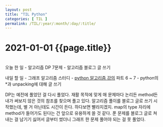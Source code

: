 ```yaml
---
layout: post
title: "TIL Python"
categories: [ TIL ]
permalink: /TIL/:year/:month/:day/:title/
---
```


# 2021-01-01 {{page.title}}
&nbsp;  
오늘 한 일
    - 알고리즘 DP 7문제
    - 알고리즘 블로그 글 쓰기

내일 할 일
    - 그래프 알고리즘 스터디
    - [python 알고리즘 강의](https://programmers.co.kr/learn/courses/4008) 파트 6 ~ 7
    - python의 *과 unpacking에 대해 글 쓰기

DP는 예전에 풀었던 걸 다시 풀었다. 재활 목적에 맞게 매 문제마다 논리든 method든 내가 써보지 않은 것의 참조를 찾으며 풀고 있다. 알고리즘 풀이를 블로그 글로 쓰기 시작했는데, 별 거 아닌데도 시간이 든다. 하다보면 빨라지겠지.
map의 type 자리에 method가 들어가도 된다는 건 앞으로 유용하게 쓸 것 같다.
푼 문제를 블로그 글로 쳐내는 걸 남기기 싫어서 글부터 썼더니 그래프 한 문제 풀어야 되는 걸 못 풀었다.
